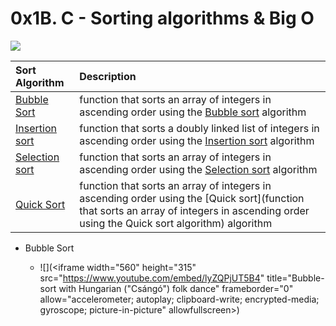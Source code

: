 # 0x1B. C - Sorting algorithms & Big O

![](https://s3.amazonaws.com/intranet-projects-files/holbertonschool-low_level_programming/248/willy-wonka.png)



| Sort Algorithm | Description |
| :------ | :------------- |
| [Bubble Sort](./0-bubble_sort.c) | function that sorts an array of integers in ascending order using the [Bubble sort](https://alx-intranet.hbtn.io/rltoken/awhP8BhtkGi-lwmMc2-KAw) algorithm |
| [Insertion sort](./1-insertion_sort_list.c) | function that sorts a doubly linked list of integers in ascending order using the [Insertion sort](https://alx-intranet.hbtn.io/rltoken/GocxRKbPdsmERXeOHMCO2w) algorithm |
| [Selection sort](2-selection_sort.c) | function that sorts an array of integers in ascending order using the [Selection sort](https://alx-intranet.hbtn.io/rltoken/SEbg0fBEraioQcl-igvUSw) algorithm |
| [Quick Sort](./3-quick_sort.c) | function that sorts an array of integers in ascending order using the [Quick sort](function that sorts an array of integers in ascending order using the Quick sort algorithm) algorithm |


- Bubble Sort

  - ![](<iframe width="560" height="315" src="https://www.youtube.com/embed/lyZQPjUT5B4" title="Bubble-sort with Hungarian ("Csángó") folk dance" frameborder="0" allow="accelerometer; autoplay; clipboard-write; encrypted-media; gyroscope; picture-in-picture" allowfullscreen></iframe>)